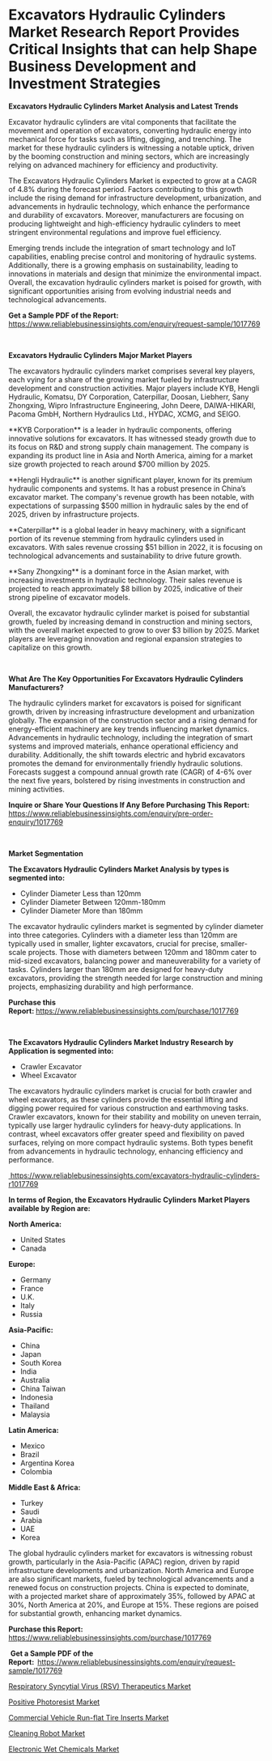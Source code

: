 <p><h1>Excavators Hydraulic Cylinders Market Research Report Provides Critical Insights that can help Shape Business Development and Investment Strategies</h1></p><p><strong>Excavators Hydraulic Cylinders Market Analysis and Latest Trends</strong></p>
<p><p>Excavator hydraulic cylinders are vital components that facilitate the movement and operation of excavators, converting hydraulic energy into mechanical force for tasks such as lifting, digging, and trenching. The market for these hydraulic cylinders is witnessing a notable uptick, driven by the booming construction and mining sectors, which are increasingly relying on advanced machinery for efficiency and productivity.</p><p>The Excavators Hydraulic Cylinders Market is expected to grow at a CAGR of 4.8% during the forecast period. Factors contributing to this growth include the rising demand for infrastructure development, urbanization, and advancements in hydraulic technology, which enhance the performance and durability of excavators. Moreover, manufacturers are focusing on producing lightweight and high-efficiency hydraulic cylinders to meet stringent environmental regulations and improve fuel efficiency.</p><p>Emerging trends include the integration of smart technology and IoT capabilities, enabling precise control and monitoring of hydraulic systems. Additionally, there is a growing emphasis on sustainability, leading to innovations in materials and design that minimize the environmental impact. Overall, the excavation hydraulic cylinders market is poised for growth, with significant opportunities arising from evolving industrial needs and technological advancements.</p></p>
<p><strong>Get a Sample PDF of the Report:&nbsp;</strong> <a href="https://www.reliablebusinessinsights.com/enquiry/request-sample/1017769?utm_campaign=950&utm_medium=2&utm_source=Github&utm_content=ia&utm_term=21032025&utm_id=excavators-hydraulic-cylinders">https://www.reliablebusinessinsights.com/enquiry/request-sample/1017769</a></p>
<p>&nbsp;</p>
<p><strong>Excavators Hydraulic Cylinders Major Market Players</strong></p>
<p><p>The excavators hydraulic cylinders market comprises several key players, each vying for a share of the growing market fueled by infrastructure development and construction activities. Major players include KYB, Hengli Hydraulic, Komatsu, DY Corporation, Caterpillar, Doosan, Liebherr, Sany Zhongxing, Wipro Infrastructure Engineering, John Deere, DAIWA-HIKARI, Pacoma GmbH, Northern Hydraulics Ltd., HYDAC, XCMG, and SEIGO.</p><p>**KYB Corporation** is a leader in hydraulic components, offering innovative solutions for excavators. It has witnessed steady growth due to its focus on R&D and strong supply chain management. The company is expanding its product line in Asia and North America, aiming for a market size growth projected to reach around $700 million by 2025.</p><p>**Hengli Hydraulic** is another significant player, known for its premium hydraulic components and systems. It has a robust presence in China’s excavator market. The company's revenue growth has been notable, with expectations of surpassing $500 million in hydraulic sales by the end of 2025, driven by infrastructure projects.</p><p>**Caterpillar** is a global leader in heavy machinery, with a significant portion of its revenue stemming from hydraulic cylinders used in excavators. With sales revenue crossing $51 billion in 2022, it is focusing on technological advancements and sustainability to drive future growth.</p><p>**Sany Zhongxing** is a dominant force in the Asian market, with increasing investments in hydraulic technology. Their sales revenue is projected to reach approximately $8 billion by 2025, indicative of their strong pipeline of excavator models.</p><p>Overall, the excavator hydraulic cylinder market is poised for substantial growth, fueled by increasing demand in construction and mining sectors, with the overall market expected to grow to over $3 billion by 2025. Market players are leveraging innovation and regional expansion strategies to capitalize on this growth.</p></p>
<p>&nbsp;</p>
<p><strong>What Are The Key Opportunities For Excavators Hydraulic Cylinders Manufacturers?</strong></p>
<p><p>The hydraulic cylinders market for excavators is poised for significant growth, driven by increasing infrastructure development and urbanization globally. The expansion of the construction sector and a rising demand for energy-efficient machinery are key trends influencing market dynamics. Advancements in hydraulic technology, including the integration of smart systems and improved materials, enhance operational efficiency and durability. Additionally, the shift towards electric and hybrid excavators promotes the demand for environmentally friendly hydraulic solutions. Forecasts suggest a compound annual growth rate (CAGR) of 4-6% over the next five years, bolstered by rising investments in construction and mining activities.</p></p>
<p><strong>Inquire or Share Your Questions If Any Before Purchasing This Report:</strong> <a href="https://www.reliablebusinessinsights.com/enquiry/pre-order-enquiry/1017769?utm_campaign=950&utm_medium=2&utm_source=Github&utm_content=ia&utm_term=21032025&utm_id=excavators-hydraulic-cylinders">https://www.reliablebusinessinsights.com/enquiry/pre-order-enquiry/1017769</a></p>
<p>&nbsp;</p>
<p><strong>Market Segmentation</strong></p>
<p><strong>The Excavators Hydraulic Cylinders Market Analysis by types is segmented into:</strong></p>
<p><ul><li>Cylinder Diameter Less than 120mm</li><li>Cylinder Diameter Between 120mm-180mm</li><li>Cylinder Diameter More than 180mm</li></ul></p>
<p><p>The excavator hydraulic cylinders market is segmented by cylinder diameter into three categories. Cylinders with a diameter less than 120mm are typically used in smaller, lighter excavators, crucial for precise, smaller-scale projects. Those with diameters between 120mm and 180mm cater to mid-sized excavators, balancing power and maneuverability for a variety of tasks. Cylinders larger than 180mm are designed for heavy-duty excavators, providing the strength needed for large construction and mining projects, emphasizing durability and high performance.</p></p>
<p><strong>Purchase this Report:&nbsp;</strong><a href="https://www.reliablebusinessinsights.com/purchase/1017769?utm_campaign=950&utm_medium=2&utm_source=Github&utm_content=ia&utm_term=21032025&utm_id=excavators-hydraulic-cylinders">https://www.reliablebusinessinsights.com/purchase/1017769</a></p>
<p>&nbsp;</p>
<p><strong>The Excavators Hydraulic Cylinders Market Industry Research by Application is segmented into:</strong></p>
<p><ul><li>Crawler Excavator</li><li>Wheel Excavator</li></ul></p>
<p><p>The excavators hydraulic cylinders market is crucial for both crawler and wheel excavators, as these cylinders provide the essential lifting and digging power required for various construction and earthmoving tasks. Crawler excavators, known for their stability and mobility on uneven terrain, typically use larger hydraulic cylinders for heavy-duty applications. In contrast, wheel excavators offer greater speed and flexibility on paved surfaces, relying on more compact hydraulic systems. Both types benefit from advancements in hydraulic technology, enhancing efficiency and performance.</p></p>
<p><a href="https://www.reliablebusinessinsights.com/excavators-hydraulic-cylinders-r1017769?utm_campaign=950&utm_medium=2&utm_source=Github&utm_content=ia&utm_term=21032025&utm_id=excavators-hydraulic-cylinders">&nbsp;https://www.reliablebusinessinsights.com/excavators-hydraulic-cylinders-r1017769</a></p>
<p><strong>In terms of Region, the Excavators Hydraulic Cylinders Market Players available by Region are:</strong></p>
<p>
    <p> <strong> North America: </strong>
        <ul>
            <li>United States</li>
            <li>Canada</li>
        </ul>
        </p> 
    <p> <strong> Europe: </strong>
        <ul>
            <li>Germany</li>
            <li>France</li>
            <li>U.K.</li>
            <li>Italy</li>
            <li>Russia</li>
        </ul>
        </p> 
    <p> <strong> Asia-Pacific: </strong>
        <ul>
            <li>China</li>
            <li>Japan</li>
            <li>South Korea</li>
            <li>India</li>
            <li>Australia</li>
            <li>China Taiwan</li>
            <li>Indonesia</li>
            <li>Thailand</li>
            <li>Malaysia</li>
        </ul>
        </p> 
    <p> <strong> Latin America: </strong>
        <ul>
            <li>Mexico</li>
            <li>Brazil</li>
            <li>Argentina Korea</li>
            <li>Colombia</li>
        </ul>
        </p> 
    <p> <strong> Middle East & Africa: </strong>
        <ul>
            <li>Turkey</li>
            <li>Saudi</li>
            <li>Arabia</li>
            <li>UAE</li>
            <li>Korea</li>
        </ul>
    </p>
    </p>
<p><p>The global hydraulic cylinders market for excavators is witnessing robust growth, particularly in the Asia-Pacific (APAC) region, driven by rapid infrastructure developments and urbanization. North America and Europe are also significant markets, fueled by technological advancements and a renewed focus on construction projects. China is expected to dominate, with a projected market share of approximately 35%, followed by APAC at 30%, North America at 20%, and Europe at 15%. These regions are poised for substantial growth, enhancing market dynamics.</p></p>
<p><strong>Purchase this Report: </strong><a href="https://www.reliablebusinessinsights.com/purchase/1017769?utm_campaign=950&utm_medium=2&utm_source=Github&utm_content=ia&utm_term=21032025&utm_id=excavators-hydraulic-cylinders">https://www.reliablebusinessinsights.com/purchase/1017769</a></p>
<p>&nbsp;<strong>Get a Sample PDF of the Report:&nbsp;&nbsp;</strong><a href="https://www.reliablebusinessinsights.com/enquiry/request-sample/1017769?utm_campaign=950&utm_medium=2&utm_source=Github&utm_content=ia&utm_term=21032025&utm_id=excavators-hydraulic-cylinders">https://www.reliablebusinessinsights.com/enquiry/request-sample/1017769</a></p>
<p><strong></strong></p>
<p><p><a href="https://github.com/marlanamarvn/Market-Research-Report-List-1/blob/main/respiratory-syncytial-virus-rsv-therapeutics-market.md?utm_campaign=950&utm_medium=2&utm_source=Github&utm_content=ia&utm_term=21032025&utm_id=excavators-hydraulic-cylinders">Respiratory Syncytial Virus (RSV) Therapeutics Market</a></p><p><a href="https://github.com/XavierTyler76/Market-Research-Report-List-1/blob/main/positive-photoresist-market.md?utm_campaign=950&utm_medium=2&utm_source=Github&utm_content=ia&utm_term=21032025&utm_id=excavators-hydraulic-cylinders">Positive Photoresist Market</a></p><p><a href="https://github.com/willjis/Market-Research-Report-List-1/blob/main/commercial-vehicle-run-flat-tire-inserts-market.md?utm_campaign=950&utm_medium=2&utm_source=Github&utm_content=ia&utm_term=21032025&utm_id=excavators-hydraulic-cylinders">Commercial Vehicle Run-flat Tire Inserts Market</a></p><p><a href="https://github.com/mookiesville/Market-Research-Report-List-1/blob/main/cleaning-robot-market.md?utm_campaign=950&utm_medium=2&utm_source=Github&utm_content=ia&utm_term=21032025&utm_id=excavators-hydraulic-cylinders">Cleaning Robot Market</a></p><p><a href="https://github.com/OlenFleming68/Market-Research-Report-List-1/blob/main/electronic-wet-chemicals-market.md?utm_campaign=950&utm_medium=2&utm_source=Github&utm_content=ia&utm_term=21032025&utm_id=excavators-hydraulic-cylinders">Electronic Wet Chemicals Market</a></p></p>